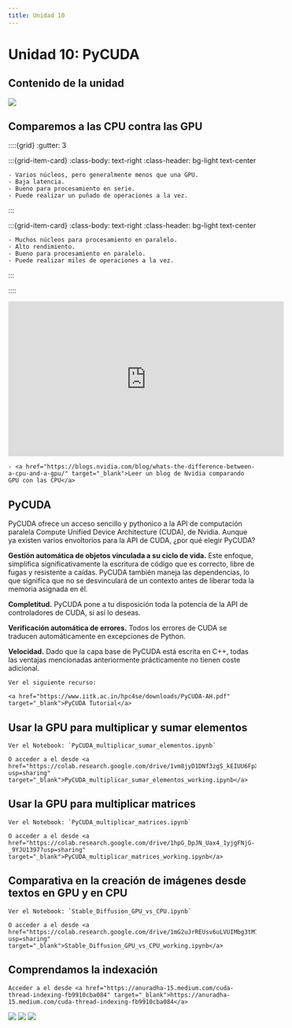 ```yaml
---
title: Unidad 10
---
```

# Unidad 10: PyCUDA

## Contenido de la unidad

<img src="_static/images/contenidoU10_.png"/>

## Comparemos a las CPU contra las GPU

::::{grid}
:gutter: 3

:::{grid-item-card}
:class-body: text-right
:class-header: bg-light text-center
```{dropdown} CPU
- Varios núcleos, pero generalmente menos que una GPU.
- Baja latencia.
- Bueno para procesamiento en serie.
- Puede realizar un puñado de operaciones a la vez.
```
:::

:::{grid-item-card}
:class-body: text-right
:class-header: bg-light text-center
```{dropdown} GPU
- Muchos núcleos para procesamiento en paralelo.
- Alto rendimiento.
- Bueno para procesamiento en paralelo.
- Puede realizar miles de operaciones a la vez.
```
:::

::::

<div align="center">
  <iframe width="560" height="315" src="https://www.youtube.com/embed/ZrJeYFxpUyQ?si=7otDZsP8Bh9UlBLj" title="YouTube video player" frameborder="0" allow="accelerometer; autoplay; clipboard-write; encrypted-media; gyroscope; picture-in-picture; web-share" referrerpolicy="strict-origin-when-cross-origin" allowfullscreen></iframe>
</div>


```{tip}
- <a href="https://blogs.nvidia.com/blog/whats-the-difference-between-a-cpu-and-a-gpu/" target="_blank">Leer un blog de Nvidia comparando GPU con las CPU</a>
```

## PyCUDA

PyCUDA ofrece un acceso sencillo y pythonico a la API de computación paralela Compute Unified Device Architecture (CUDA), de Nvidia. Aunque ya existen varios envoltorios para la API de CUDA, ¿por qué elegir PyCUDA?

**Gestión automática de objetos vinculada a su ciclo de vida.** Este enfoque, simplifica significativamente la escritura de código que es correcto, libre de fugas y resistente a caídas. PyCUDA también maneja las dependencias, lo que significa que no se desvinculará de un contexto antes de liberar toda la memoria asignada en él.

**Completitud.** PyCUDA pone a tu disposición toda la potencia de la API de controladores de CUDA, si así lo deseas.

**Verificación automática de errores.** Todos los errores de CUDA se traducen automáticamente en excepciones de Python.

**Velocidad.** Dado que la capa base de PyCUDA está escrita en C++, todas las ventajas mencionadas anteriormente prácticamente no tienen coste adicional.

```{tip}
Ver el siguiente recurso:

<a href="https://www.iitk.ac.in/hpc4se/downloads/PyCUDA-AH.pdf" target="_blank">PyCUDA Tutorial</a>
```

## Usar la GPU para multiplicar y sumar elementos

```{tip}
Ver el Notebook: `PyCUDA_multiplicar_sumar_elementos.ipynb`

O acceder a el desde <a href="https://colab.research.google.com/drive/1vm8jyD1DNf3zgS_kEIUU6FpXC1J0Xjpq?usp=sharing" target="_blank">PyCUDA_multiplicar_sumar_elementos_working.ipynb</a>

```

## Usar la GPU para multiplicar matrices

```{tip}
Ver el Notebook: `PyCUDA_multiplicar_matrices.ipynb`

O acceder a el desde <a href="https://colab.research.google.com/drive/1hpG_DpJN_Uax4_1yjgFNjG-_9YJU1397?usp=sharing" target="_blank">PyCUDA_multiplicar_matrices_working.ipynb</a>

```

## Comparativa en la creación de imágenes desde textos en GPU y en CPU

```{tip}
Ver el Notebook: `Stable_Diffusion_GPU_vs_CPU.ipynb`

O acceder a el desde <a href="https://colab.research.google.com/drive/1mG2uJrREUsv6uLVUIMbg3tM7VViv9MeU?usp=sharing" target="_blank">Stable_Diffusion_GPU_vs_CPU_working.ipynb</a>

```

## Comprendamos la indexación

```{tip}
Acceder a el desde <a href="https://anuradha-15.medium.com/cuda-thread-indexing-fb9910cba084" target="_blank">https://anuradha-15.medium.com/cuda-thread-indexing-fb9910cba084</a>

```

<img src="_static/images/U10_3.jpg"/>

<img src="_static/images/U10_1.jpg"/>

<img src="_static/images/U10_2.jpg"/>
